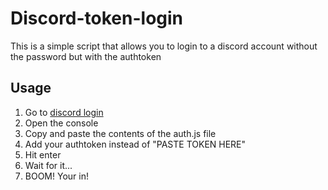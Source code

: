 # Discord-token-login
This is a simple script that allows you to login to a discord account without the password but with the authtoken

## Usage 
1. Go to [discord login](discord.com/login)
2. Open the console
3. Copy and paste the contents of the auth.js file
4. Add your authtoken instead of "PASTE TOKEN HERE"
5. Hit enter
6. Wait for it...
7. BOOM! Your in!
